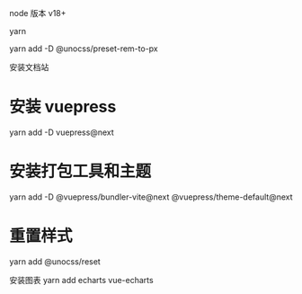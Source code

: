 node 版本 v18+

yarn 


yarn add -D @unocss/preset-rem-to-px


安装文档站
# 安装 vuepress
yarn add -D vuepress@next
# 安装打包工具和主题
yarn add -D @vuepress/bundler-vite@next @vuepress/theme-default@next
# 重置样式
yarn add @unocss/reset


安装图表
yarn add echarts vue-echarts